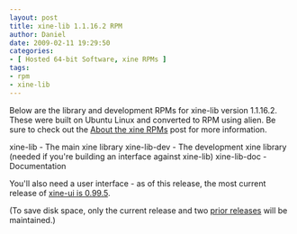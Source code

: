 ```yaml
---
layout: post
title: xine-lib 1.1.16.2 RPM
author: Daniel
date: 2009-02-11 19:29:50
categories:
- [ Hosted 64-bit Software, xine RPMs ]
tags:
- rpm
- xine-lib
---
```


Below are the library and development RPMs for xine-lib version 1.1.16.2. These were built on Ubuntu Linux and converted to RPM using alien. Be sure to check out the [About the xine RPMs][abt] post for more information.

xine-lib - The main xine library
xine-lib-dev - The development xine library (needed if you're building an interface against xine-lib)
xine-lib-doc - Documentation

You'll also need a user interface - as of this release, the most current release of [xine-ui is 0.99.5][ui].

(To save disk space, only the current release and two [prior releases][pri] will be maintained.)


[abt]: /2005/about-the-xine-rpms.html "About the xine RPMs &bull; DJS Consulting Tech Blog"
[ui]:  /2007/xine-ui-0-99-5-rpm.html
[pri]: /2009/xine-lib-1-1-16-1-rpm.html
